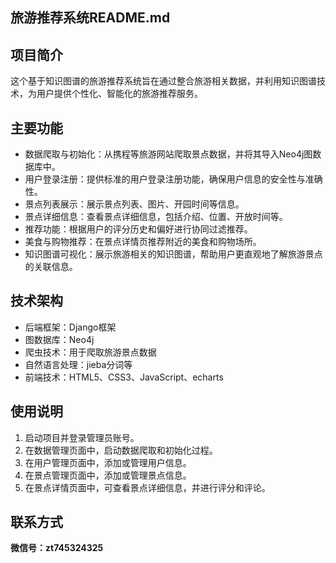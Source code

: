 ## 旅游推荐系统README.md

## 项目简介

这个基于知识图谱的旅游推荐系统旨在通过整合旅游相关数据，并利用知识图谱技术，为用户提供个性化、智能化的旅游推荐服务。

## 主要功能

- 数据爬取与初始化：从携程等旅游网站爬取景点数据，并将其导入Neo4j图数据库中。
- 用户登录注册：提供标准的用户登录注册功能，确保用户信息的安全性与准确性。
- 景点列表展示：展示景点列表、图片、开园时间等信息。
- 景点详细信息：查看景点详细信息，包括介绍、位置、开放时间等。
- 推荐功能：根据用户的评分历史和偏好进行协同过滤推荐。
- 美食与购物推荐：在景点详情页推荐附近的美食和购物场所。
- 知识图谱可视化：展示旅游相关的知识图谱，帮助用户更直观地了解旅游景点的关联信息。

## 技术架构

- 后端框架：Django框架
- 图数据库：Neo4j
- 爬虫技术：用于爬取旅游景点数据
- 自然语言处理：jieba分词等
- 前端技术：HTML5、CSS3、JavaScript、echarts


## 使用说明

1. 启动项目并登录管理员账号。
2. 在数据管理页面中，启动数据爬取和初始化过程。
3. 在用户管理页面中，添加或管理用户信息。
4. 在景点管理页面中，添加或管理景点信息。
5. 在景点详情页面中，可查看景点详细信息，并进行评分和评论。


## 联系方式

**微信号：zt745324325**